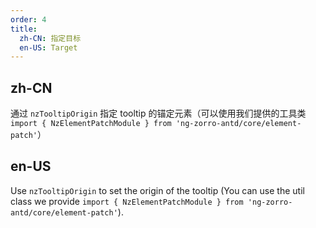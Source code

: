 ```yaml
---
order: 4
title:
  zh-CN: 指定目标
  en-US: Target
---
```


## zh-CN

通过 `nzTooltipOrigin` 指定 tooltip 的锚定元素（可以使用我们提供的工具类 `import { NzElementPatchModule } from 'ng-zorro-antd/core/element-patch'`）

## en-US

Use `nzTooltipOrigin` to set the origin of the tooltip (You can use the util class we provide `import { NzElementPatchModule } from 'ng-zorro-antd/core/element-patch'`).

